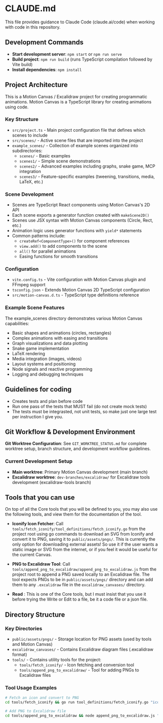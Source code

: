 # CLAUDE.md

This file provides guidance to Claude Code (claude.ai/code) when working with code in this repository.

## Development Commands

- **Start development server**: `npm start` or `npm run serve`
- **Build project**: `npm run build` (runs TypeScript compilation followed by Vite build)
- **Install dependencies**: `npm install`

## Project Architecture

This is a Motion Canvas / Excalidraw project for creating programmatic animations. Motion Canvas is a TypeScript library for creating animations using code.

### Key Structure
- `src/project.ts` - Main project configuration file that defines which scenes to include
- `src/scenes/` - Active scene files that are imported into the project
- `example_scenes/` - Collection of example scenes organized into subdirectories:
  - `scenes/` - Basic examples
  - `scenes1/` - Simple scene demonstrations  
  - `scenes2/` - Advanced examples including graphs, snake game, MCP integration
  - `scenes3/` - Feature-specific examples (tweening, transitions, media, LaTeX, etc.)

### Scene Development
- Scenes are TypeScript React components using Motion Canvas's 2D API
- Each scene exports a generator function created with `makeScene2D()`
- Scenes use JSX syntax with Motion Canvas components (Circle, Rect, etc.)
- Animation logic uses generator functions with `yield*` statements
- Common patterns include:
  - `createRef<ComponentType>()` for component references
  - `view.add()` to add components to the scene
  - `all()` for parallel animations
  - Easing functions for smooth transitions

### Configuration
- `vite.config.ts` - Vite configuration with Motion Canvas plugin and FFmpeg support
- `tsconfig.json` - Extends Motion Canvas 2D TypeScript configuration
- `src/motion-canvas.d.ts` - TypeScript type definitions reference

### Example Scene Features
The example_scenes directory demonstrates various Motion Canvas capabilities:
- Basic shapes and animations (circles, rectangles)
- Complex animations with easing and transitions
- Graph visualizations and data plotting
- Snake game implementation
- LaTeX rendering
- Media integration (images, videos)
- Layout systems and positioning
- Node signals and reactive programming
- Logging and debugging techniques

## Guidelines for coding 
- Creates tests and plan before code
- Run one pass of the tests that MUST fail (do not create mock tests)
- The tests must be integrasted, not unit tests, so make just one large test per instruction I give you. 


## Git Workflow & Development Environment

**Git Worktree Configuration**: See `GIT_WORKTREE_STATUS.md` for complete worktree setup, branch structure, and development workflow guidelines.

### Current Development Setup
- **Main worktree**: Primary Motion Canvas development (main branch)
- **Excalidraw worktree**: `dev-branches/excalidraw/` for Excalidraw tools development (excalidraw-tools branch)

## Tools that you can use 
On top of all the Core tools that you will be defined to you, you may also use the following tools, and view them for the documentation of the tool. 

- **Iconify Icon Fetcher**: Call `tools/fetch_iconify/tool_definitions/fetch_iconify.go` from the project root using go commands to download an SVG from Iconify and convert it to PNG, saving it to `public/assets/pngs/`. This is currently the only option for downloading external assets! So use it if the user wants a static image or SVG from the internet, or if you feel it would be useful for the current Canvas.

- **PNG to Excalidraw Tool**: Call `tools/append_png_to_excalidraw/append_png_to_excalidraw.js` from the project root to append a PNG saved locally to an Excalidraw file. The tool expects PNGs to be in `public/assets/pngs/` directory and can add them to any `.excalidraw` file in the `excalidraw_canvases/` directory.

- **Read** : This is one of the Core tools, but I must insist that you use it before trying the Write or Edit to a file, be it a code file or a json file. 
## Directory Structure

### Key Directories
- `public/assets/pngs/` - Storage location for PNG assets (used by tools and Motion Canvas)
- `excalidraw_canvases/` - Contains Excalidraw diagram files (.excalidraw format)
- `tools/` - Contains utility tools for the project:
  - `tools/fetch_iconify/` - Icon fetching and conversion tool
  - `tools/append_png_to_excalidraw/` - Tool for adding PNGs to Excalidraw files

### Tool Usage Examples
```bash
# Fetch an icon and convert to PNG
cd tools/fetch_iconify && go run tool_definitions/fetch_iconify.go "icon-name"

# Add PNG to Excalidraw file  
cd tools/append_png_to_excalidraw && node append_png_to_excalidraw.js "icon-name.png" "../../excalidraw_canvases/diagram.excalidraw"
``` 

